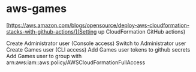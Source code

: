 # aws-games

[https://aws.amazon.com/blogs/opensource/deploy-aws-cloudformation-stacks-with-github-actions/](Setting up CloudFormation GitHub actions)

Create Administrator user (Console access)
Switch to Administrator user
Create Games user (CLI access)
Add Games user tokens to github secrets
Add Games user to group with arn:aws:iam::aws:policy/AWSCloudFormationFullAccess
